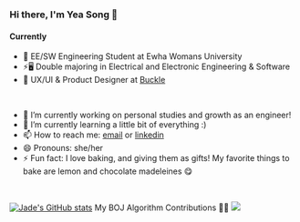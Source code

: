 ### Hi there, I'm Yea Song 👋

#### Currently  
- 🏫 EE/SW Engineering Student at Ewha Womans University  
- ⚡🖥️ Double majoring in Electrical and Electronic Engineering & Software  
- 🎨 UX/UI & Product Designer at [Buckle](https://www.instagram.com/bucket_withus_/)  

</br>

- 🔭 I’m currently working on personal studies and growth as an engineer!
- 🌱 I’m currently learning a little bit of everything :)
- 📫 How to reach me: [email](mailto:jadehanys@gmail.com) or [linkedin](https://www.linkedin.com/in/yea-song-han/)
- 😄 Pronouns: she/her
- ⚡ Fun fact: I love baking, and giving them as gifts! My favorite things to bake are lemon and chocolate madeleines 😋

</br>

[![Jade's GitHub stats](https://github-readme-stats.vercel.app/api?username=jadely-lab)](https://github.com/anuraghazra/github-readme-stats)
My BOJ Algorithm Contributions 🌱🌲
<a href="https://solved.ac/profile/jadely"><img src="http://mazandi.herokuapp.com/api?handle=jadely&theme=warm" /></a>

<!--
**jadely-lab/jadely-lab** is a ✨ _special_ ✨ repository because its `README.md` (this file) appears on your GitHub profile.

Here are some ideas to get you started:

- 🔭 I’m currently working on ...
- 🌱 I’m currently learning ...
- 👯 I’m looking to collaborate on ...
- 🤔 I’m looking for help with ...
- 💬 Ask me about ...
- 📫 How to reach me: ...
- 😄 Pronouns: ...
- ⚡ Fun fact: ...

- 😄 2021 Goals: 
  - 
-->
